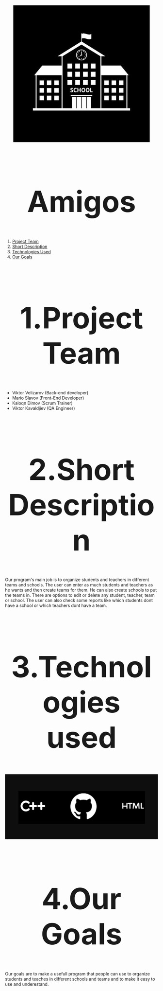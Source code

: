 <p align="center">
  <img src="Pictures\schoolLogo.jpg">
</p>
<h1 style="text-align:center;font-size:10vw">Amigos</h1>

1. [Project Team](#team)
2. [Short Description](#desc)
3. [Technologies Used](#technologies)
4. [Our Goals](#goals)
<a name="team"></a>
<h1 style="text-align:center;font-size:10vw">1.Project Team</h1>

- Viktor Velizarov (Back-end developer)
- Mario Slavov (Front-End Developer)
- Kaloqn Dimov (Scrum Trainer)
- Viktor Kavaldjiev (QA Engineer)
<a name="desc"></a>
<h1 style="text-align:center;font-size:10vw">2.Short Description</h1>
Our program's main job is to organize students and teachers in different teams and schools. The user can enter as much students and teachers as he wants and then create teams for them. He can also create schools to put the teams in. There are options to edit or delete any student, teacher, team or school. The user can also check some reports like which students dont have a school or which teachers dont have a team.
<a name="technologies"></a>
<h1 style="text-align:center;font-size:10vw">3.Technologies used</h1>

<p align="center">
  <img src="Pictures\usedTechnologies.png" />
</p>
<a name="goals"></a>
<h1 style="text-align:center;font-size:10vw">4.Our Goals</h1>
Our goals are to make a usefull program that people can use to organize students and teaches in different schools and teams and to make it easy to use and underestand.
